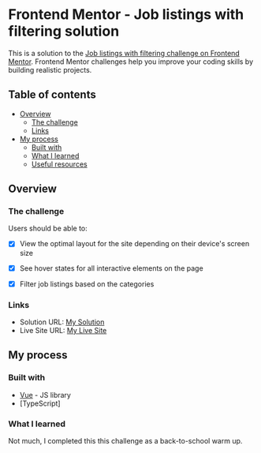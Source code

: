 # Frontend Mentor - Job listings with filtering solution

This is a solution to the [Job listings with filtering challenge on Frontend Mentor](https://www.frontendmentor.io/challenges/job-listings-with-filtering-ivstIPCt). Frontend Mentor challenges help you improve your coding skills by building realistic projects. 

## Table of contents

- [Overview](#overview)
  - [The challenge](#the-challenge)
  - [Links](#links)
- [My process](#my-process)
  - [Built with](#built-with)
  - [What I learned](#what-i-learned)
  - [Useful resources](#useful-resources)


## Overview

### The challenge

Users should be able to:

- [x] View the optimal layout for the site depending on their device's screen size
- [x] See hover states for all interactive elements on the page
- [x] Filter job listings based on the categories


### Links

- Solution URL: [My Solution]()
- Live Site URL: [My Live Site](https://rodrfct.github.io/static-job-listings/)

## My process

### Built with

- [Vue](https://vuejs.org/) - JS library
- [TypeScript]


### What I learned

Not much, I completed this this challenge as a back-to-school warm up. 

